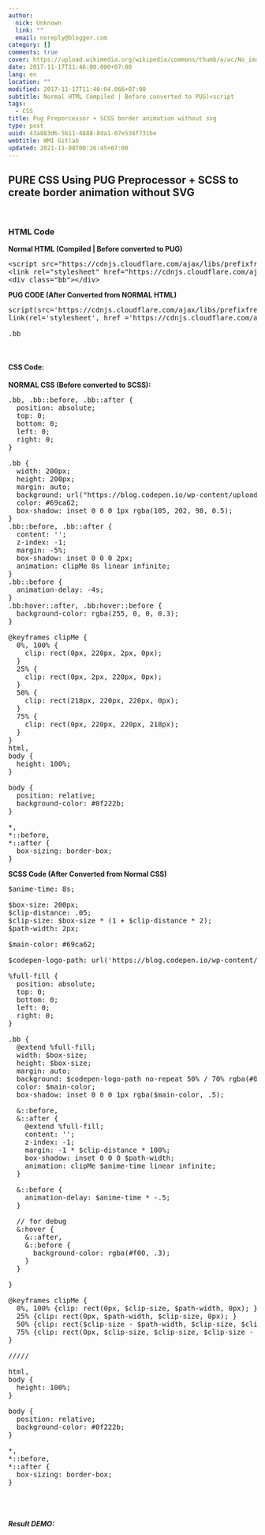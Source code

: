 ```yaml
---
author:
  nick: Unknown
  link: ""
  email: noreply@blogger.com
category: []
comments: true
cover: https://upload.wikimedia.org/wikipedia/commons/thumb/a/ac/No_image_available.svg/2048px-No_image_available.svg.png
date: 2017-11-17T11:46:00.000+07:00
lang: en
location: ""
modified: 2017-11-17T11:46:04.066+07:00
subtitle: Normal HTML Compiled | Before converted to PUG)<script
tags:
  - CSS
title: Pug Preporcessor + SCSS border animation without svg
type: post
uuid: 43a883d6-5b11-4888-8da1-07e534f731be
webtitle: WMI Gitlab
updated: 2021-11-08T00:26:45+07:00
---
```


<h2>PURE CSS Using PUG Preprocessor + SCSS to create border animation without SVG</h2><amp-img alt="PUG HTML AND SCSS" height="300" src="https://web-capture.net/picture_mini.php?type=jpeg&amp;url=https%3A%2F%2Fsource.l3n4r0x.cf%2Fphp%2Fcodepen.php%3Fuser%3Ddimaslanjaka%26id%3DgWWrbB%26tab%3Dresult%26h%3D500" width="300"></amp-img><br><h3>HTML Code</h3><div><b>Normal HTML (Compiled | Before converted to PUG)</b><br><pre>&lt;script src="https://cdnjs.cloudflare.com/ajax/libs/prefixfree/1.0.7/prefixfree.min.js"&gt;&lt;/script&gt;<br>&lt;link rel="stylesheet" href="https://cdnjs.cloudflare.com/ajax/libs/normalize/6.0.0/normalize.css"/&gt;<br>&lt;div class="bb"&gt;&lt;/div&gt;</pre></div><div><b>PUG CODE (After Converted from NORMAL HTML)</b></div><pre>script(src='https://cdnjs.cloudflare.com/ajax/libs/prefixfree/1.0.7/prefixfree.min.js')<br>link(rel='stylesheet', href ='https://cdnjs.cloudflare.com/ajax/libs/normalize/6.0.0/normalize.css')<br><br>.bb</pre><amp-iframe frameborder="0" height="200" layout="responsive" scrolling="yes" src="https://source.l3n4r0x.cf/php/codepen.php?user=dimaslanjaka&amp;id=gWWrbB&amp;tab=html&amp;h=500" width="300"></amp-iframe><br><h4>CSS Code:</h4><div><b>NORMAL CSS (Before converted to SCSS):</b><br><pre>.bb, .bb::before, .bb::after {<br>  position: absolute;<br>  top: 0;<br>  bottom: 0;<br>  left: 0;<br>  right: 0;<br>}<br><br>.bb {<br>  width: 200px;<br>  height: 200px;<br>  margin: auto;<br>  background: url("https://blog.codepen.io/wp-content/uploads/2012/06/Button-White-Large.png") no-repeat 50%/70% rgba(0, 0, 0, 0.1);<br>  color: #69ca62;<br>  box-shadow: inset 0 0 0 1px rgba(105, 202, 98, 0.5);<br>}<br>.bb::before, .bb::after {<br>  content: '';<br>  z-index: -1;<br>  margin: -5%;<br>  box-shadow: inset 0 0 0 2px;<br>  animation: clipMe 8s linear infinite;<br>}<br>.bb::before {<br>  animation-delay: -4s;<br>}<br>.bb:hover::after, .bb:hover::before {<br>  background-color: rgba(255, 0, 0, 0.3);<br>}<br><br>@keyframes clipMe {<br>  0%, 100% {<br>    clip: rect(0px, 220px, 2px, 0px);<br>  }<br>  25% {<br>    clip: rect(0px, 2px, 220px, 0px);<br>  }<br>  50% {<br>    clip: rect(218px, 220px, 220px, 0px);<br>  }<br>  75% {<br>    clip: rect(0px, 220px, 220px, 218px);<br>  }<br>}<br>html,<br>body {<br>  height: 100%;<br>}<br><br>body {<br>  position: relative;<br>  background-color: #0f222b;<br>}<br><br>*,<br>*::before,<br>*::after {<br>  box-sizing: border-box;<br>}</pre></div><div><b>SCSS Code (After Converted from Normal CSS)</b><br><pre>$anime-time: 8s;<br><br>$box-size: 200px;<br>$clip-distance: .05;<br>$clip-size: $box-size * (1 + $clip-distance * 2);<br>$path-width: 2px;<br><br>$main-color: #69ca62;<br><br>$codepen-logo-path: url('https://blog.codepen.io/wp-content/uploads/2012/06/Button-White-Large.png');<br><br>%full-fill {<br>  position: absolute;<br>  top: 0;<br>  bottom: 0;<br>  left: 0;<br>  right: 0;<br>}<br><br>.bb {<br>  @extend %full-fill;<br>  width: $box-size;<br>  height: $box-size;<br>  margin: auto;<br>  background: $codepen-logo-path no-repeat 50% / 70% rgba(#000, .1);<br>  color: $main-color;<br>  box-shadow: inset 0 0 0 1px rgba($main-color, .5);<br><br>  &amp;::before,<br>  &amp;::after {<br>    @extend %full-fill;<br>    content: '';<br>    z-index: -1;<br>    margin: -1 * $clip-distance * 100%;<br>    box-shadow: inset 0 0 0 $path-width; <br>    animation: clipMe $anime-time linear infinite;<br>  }<br><br>  &amp;::before {<br>    animation-delay: $anime-time * -.5;<br>  }<br><br>  // for debug<br>  &amp;:hover {<br>    &amp;::after,<br>    &amp;::before {<br>      background-color: rgba(#f00, .3);<br>    }<br>  }<br><br>}<br><br>@keyframes clipMe {<br>  0%, 100% {clip: rect(0px, $clip-size, $path-width, 0px); }<br>  25% {clip: rect(0px, $path-width, $clip-size, 0px); }<br>  50% {clip: rect($clip-size - $path-width, $clip-size, $clip-size, 0px); }<br>  75% {clip: rect(0px, $clip-size, $clip-size, $clip-size - $path-width); }<br>}<br><br>/////<br><br>html,<br>body {<br>  height: 100%;<br>}<br><br>body {<br>  position: relative;<br>  background-color: #0f222b;<br>}<br><br>*,<br>*::before,<br>*::after {<br>  box-sizing: border-box;<br>}</pre></div><amp-iframe frameborder="0" height="500" layout="responsive" scrolling="yes" src="https://source.l3n4r0x.cf/php/codepen.php?user=dimaslanjaka&amp;id=gWWrbB&amp;tab=css&amp;h=500" width="300"></amp-iframe><br><br><h5>Result DEMO:</h5><amp-iframe frameborder="0" height="500" layout="responsive" scrolling="yes" src="https://source.l3n4r0x.cf/php/codepen.php?user=dimaslanjaka&amp;id=gWWrbB&amp;tab=result&amp;h=500" width="300"></amp-iframe><script>document.querySelectorAll("pre,code");
  pretext.forEach(function (el) {
    el.classList.toggle("notranslate", true);
  });</script>